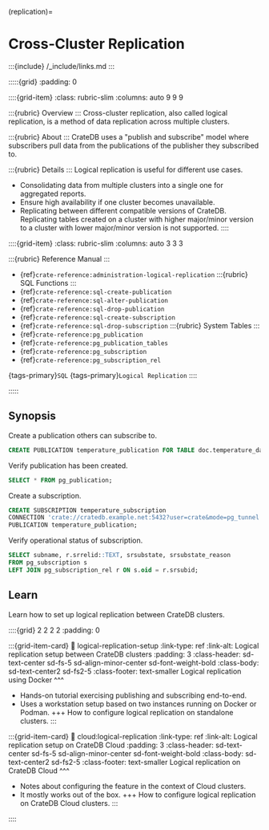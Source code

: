 (replication)=
# Cross-Cluster Replication

:::{include} /_include/links.md
:::

:::::{grid}
:padding: 0

::::{grid-item}
:class: rubric-slim
:columns: auto 9 9 9

:::{rubric} Overview
:::
Cross-cluster replication, also called logical replication, is a method of data
replication across multiple clusters.

:::{rubric} About
:::
CrateDB uses a "publish and subscribe" model where subscribers pull data from
the publications of the publisher they subscribed to.

:::{rubric} Details
:::
Logical replication is useful for different use cases.

- Consolidating data from multiple clusters into a single one
  for aggregated reports.
- Ensure high availability if one cluster becomes unavailable.
- Replicating between different compatible versions of CrateDB.
  Replicating tables created on a cluster with higher major/minor
  version to a cluster with lower major/minor version is not supported.
::::

::::{grid-item}
:class: rubric-slim
:columns: auto 3 3 3

:::{rubric} Reference Manual
:::
- {ref}`crate-reference:administration-logical-replication`
:::{rubric} SQL Functions
:::
- {ref}`crate-reference:sql-create-publication`
- {ref}`crate-reference:sql-alter-publication`
- {ref}`crate-reference:sql-drop-publication`
- {ref}`crate-reference:sql-create-subscription`
- {ref}`crate-reference:sql-drop-subscription`
:::{rubric} System Tables
:::
- {ref}`crate-reference:pg_publication`
- {ref}`crate-reference:pg_publication_tables`
- {ref}`crate-reference:pg_subscription`
- {ref}`crate-reference:pg_subscription_rel`

{tags-primary}`SQL`
{tags-primary}`Logical Replication`
::::

:::::


## Synopsis
Create a publication others can subscribe to.
```sql
CREATE PUBLICATION temperature_publication FOR TABLE doc.temperature_data;
```
Verify publication has been created.
```sql
SELECT * FROM pg_publication;
```
Create a subscription.
```sql
CREATE SUBSCRIPTION temperature_subscription
CONNECTION 'crate://cratedb.example.net:5432?user=crate&mode=pg_tunnel'
PUBLICATION temperature_publication;
```
Verify operational status of subscription.
```sql
SELECT subname, r.srrelid::TEXT, srsubstate, srsubstate_reason
FROM pg_subscription s
LEFT JOIN pg_subscription_rel r ON s.oid = r.srsubid;
```


## Learn

Learn how to set up logical replication between CrateDB clusters.

::::{grid} 2 2 2 2
:padding: 0

:::{grid-item-card}
:link: logical-replication-setup
:link-type: ref
:link-alt: Logical replication setup between CrateDB clusters
:padding: 3
:class-header: sd-text-center sd-fs-5 sd-align-minor-center sd-font-weight-bold
:class-body: sd-text-center2 sd-fs2-5
:class-footer: text-smaller
Logical replication using Docker
^^^
- Hands-on tutorial exercising publishing and subscribing end-to-end.
- Uses a workstation setup based on two instances running on Docker or Podman.
+++
How to configure logical replication on standalone clusters.
:::

:::{grid-item-card}
:link: cloud:logical-replication
:link-type: ref
:link-alt: Logical replication setup on CrateDB Cloud
:padding: 3
:class-header: sd-text-center sd-fs-5 sd-align-minor-center sd-font-weight-bold
:class-body: sd-text-center2 sd-fs2-5
:class-footer: text-smaller
Logical replication on CrateDB Cloud
^^^
- Notes about configuring the feature in the context of Cloud clusters.
- It mostly works out of the box.
+++
How to configure logical replication on CrateDB Cloud clusters.
:::

::::
